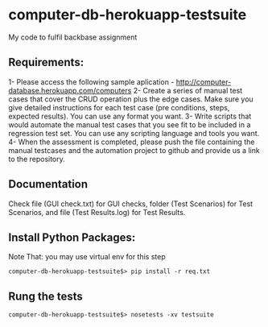 # computer-db-herokuapp-testsuite
My code to fulfil backbase assignment 

Requirements:
-------------
1- Please access the following sample aplication - http://computer-database.herokuapp.com/computers
2- Create a series of  manual test cases that cover the CRUD operation plus the edge cases. Make sure you give detailed instructions for each test case (pre conditions, steps, expected results). You can use any format you want.
3- Write scripts that would automate the manual test cases that you see fit to be included in a regression test set. You can use any scripting language and tools you want.
4- When the assessment is completed, please push the file containing the manual testcases and the automation project to github and provide us a link to the repository.

Documentation
-------------
Check file (GUI check.txt) for GUI checks, folder (Test Scenarios) for Test Scenarios, and file (Test Results.log) for Test Results.

Install Python Packages:
------------------------
Note That: you may use virtual env for this step
```
computer-db-herokuapp-testsuite$> pip install -r req.txt
```

Rung the tests
---------------
```
computer-db-herokuapp-testsuite$> nosetests -xv testsuite
```
